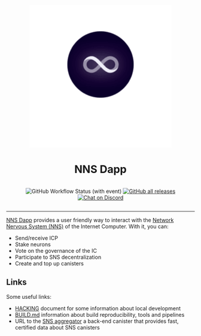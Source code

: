 <div align="center" style="display:flex;flex-direction:column;">
  <a href="https://nns.ic0.app/">
    <img src="./frontend/static/assets/favicons/mstile-150x150.png" width="380px" alt="Juno" role="presentation"/>
  </a>

  <h1>NNS Dapp</h1>

![GitHub Workflow Status (with event)](https://img.shields.io/github/actions/workflow/status/dfinity/nns-dapp/build.yml?logo=github&label=Build%20and%20test)
<a href="https://github.com/dfinity/nns-dapp/releases"><img src="https://img.shields.io/github/downloads/dfinity/nns-dapp/total?label=downloads&logo=github" alt="GitHub all releases"></a>
[![Chat on Discord](https://img.shields.io/badge/chat-Discord-lightgrey?logo=Discord&style=flat-square)](https://discord.gg/E9FxceAg2j)

</div>

---

[NNS Dapp](https://nns.internetcomputer.org/) provides a user friendly way to interact with the [Network Nervous System (NNS)](https://internetcomputer.org/nns) of the Internet Computer. With it, you can:

- Send/receive ICP
- Stake neurons
- Vote on the governance of the IC
- Participate to SNS decentralization
- Create and top up canisters

## Links

Some useful links:

- [HACKING](/HACKING.md) document for some information about local development
- [BUILD.md](/BUILD.md) information about build reproducibility, tools and pipelines
- URL to the [SNS aggregator](https://3r4gx-wqaaa-aaaaq-aaaia-cai.ic0.app/) a back-end canister that provides fast, certified data about SNS canisters
